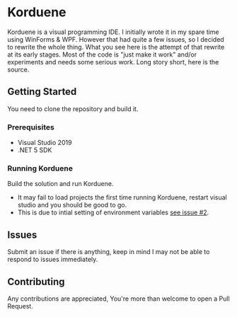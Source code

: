 # Korduene
Korduene is a visual programming IDE.
I initially wrote it in my spare time using WinForms & WPF.
However that had quite a few issues, so I decided to rewrite the whole thing.
What you see here is the attempt of that rewrite at its early stages.
Most of the code is "just make it work" and/or experiments and needs some serious work.
Long story short, here is the source.

## Getting Started
You need to clone the repository and build it.

### Prerequisites
* Visual Studio 2019
* .NET 5 SDK

### Running Korduene
Build the solution and run Korduene.

* It may fail to load projects the first time running Korduene, restart visual studio and you should be good to go.
* This is due to intial setting of environment variables [see issue #2](https://github.com/rebinf/Korduene/issues/2]).

## Issues
Submit an issue if there is anything, keep in mind I may not be able to respond to issues immediately.

## Contributing
Any contributions are appreciated, You're more than welcome to open a Pull Request.
